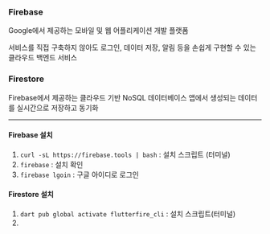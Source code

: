 
### Firebase

Google에서 제공하는 모바일 및 웹 어플리케이션 개발 플랫폼

서비스를 직접 구축하지 않아도 로그인, 데이터 저장, 알림 등을 손쉽게 구현할 수 있는 클라우드 백엔드 서비스

### Firestore

Firebase에서 제공하는 클라우드 기반 NoSQL 데이터베이스
앱에서 생성되는 데이터를 실시간으로 저장하고 동기화


---
#### Firebase 설치

1. `curl -sL https://firebase.tools | bash`  : 설치 스크립트 (터미널)
2. `firebase` : 설치 확인
3. `firebase lgoin` : 구글 아이디로 로그인
#### Firestore 설치
1. `dart pub global activate flutterfire_cli` : 설치 스크립트(터미널)
2. 